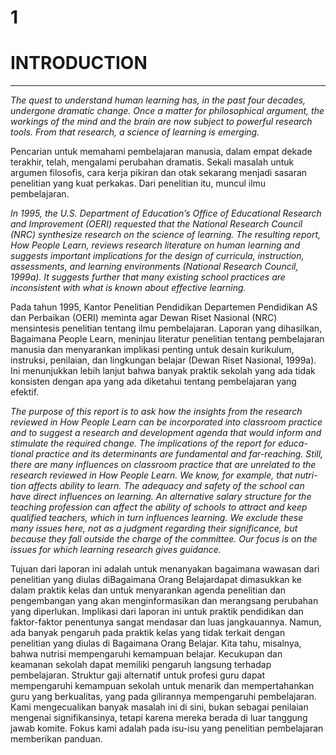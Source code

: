 # 1

# INTRODUCTION
---

_The quest to understand human learning has, in the past four decades,
undergone dramatic change. Once a matter for philosophical argument, the
workings of the mind and the brain are now subject to powerful research
tools. From that research, a science of learning is emerging._

Pencarian untuk memahami pembelajaran manusia, dalam empat dekade terakhir, telah,
mengalami perubahan dramatis. Sekali masalah untuk argumen filosofis,
cara kerja pikiran dan otak sekarang menjadi sasaran penelitian yang kuat
perkakas. Dari penelitian itu, muncul ilmu pembelajaran.

_In 1995, the U.S. Department of Education’s Office of Educational Research
and Improvement (OERI) requested that the National Research Council (NRC)
synthesize research on the science of learning. The resulting report, How
People Learn, reviews research literature on human learning and suggests
important implications for the design of curricula, instruction, assessments,
and learning environments (National Research Council, 1999a). It suggests
further that many existing school practices are inconsistent with what is
known about effective learning._

Pada tahun 1995, Kantor Penelitian Pendidikan Departemen Pendidikan AS
dan Perbaikan (OERI) meminta agar Dewan Riset Nasional (NRC)
mensintesis penelitian tentang ilmu pembelajaran. Laporan yang dihasilkan, Bagaimana
People Learn, meninjau literatur penelitian tentang pembelajaran manusia dan menyarankan
implikasi penting untuk desain kurikulum, instruksi, penilaian,
dan lingkungan belajar (Dewan Riset Nasional, 1999a). Ini menunjukkan
lebih lanjut bahwa banyak praktik sekolah yang ada tidak konsisten dengan apa yang ada
diketahui tentang pembelajaran yang efektif.

_The purpose of this report is to ask how the insights from the research
reviewed in How People Learn can be incorporated into classroom practice
and to suggest a research and development agenda that would inform and
stimulate the required change. The implications of the report for educa-
tional practice and its determinants are fundamental and far-reaching. Still,
there are many influences on classroom practice that are unrelated to the
research reviewed in How People Learn. We know, for example, that nutri-
tion affects ability to learn. The adequacy and safety of the school can have
direct influences on learning. An alternative salary structure for the teaching
profession can affect the ability of schools to attract and keep qualified
teachers, which in turn influences learning. We exclude these many issues
here, not as a judgment regarding their significance, but because they fall
outside the charge of the committee. Our focus is on the issues for which
learning research gives guidance._

Tujuan dari laporan ini adalah untuk menanyakan bagaimana wawasan dari penelitian
yang diulas diBagaimana Orang Belajardapat dimasukkan ke dalam praktik kelas dan untuk
menyarankan agenda penelitian dan pengembangan yang akan menginformasikan dan
merangsang perubahan yang diperlukan. Implikasi dari laporan ini untuk praktik
pendidikan dan faktor-faktor penentunya sangat mendasar dan luas jangkauannya. Namun,
ada banyak pengaruh pada praktik kelas yang tidak terkait dengan penelitian yang diulas di
Bagaimana Orang Belajar. Kita tahu, misalnya, bahwa nutrisi mempengaruhi kemampuan
belajar. Kecukupan dan keamanan sekolah dapat memiliki pengaruh langsung terhadap
pembelajaran. Struktur gaji alternatif untuk profesi guru dapat mempengaruhi kemampuan
sekolah untuk menarik dan mempertahankan guru yang berkualitas, yang pada gilirannya
mempengaruhi pembelajaran. Kami mengecualikan banyak masalah ini di sini, bukan
sebagai penilaian mengenai signifikansinya, tetapi karena mereka berada di luar tanggung
jawab komite. Fokus kami adalah pada isu-isu yang penelitian pembelajaran memberikan
panduan.
